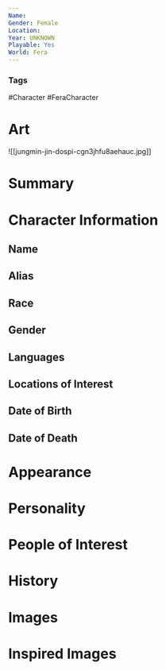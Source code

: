 ```yaml
---
Name: 
Gender: Female
Location: 
Year: UNKNOWN
Playable: Yes
World: Fera
---
```


### Tags
#Character #FeraCharacter 

# Art

![[jungmin-jin-dospi-cgn3jhfu8aehauc.jpg]]

# Summary


# Character Information

## Name

## Alias

## Race

## Gender

## Languages

## Locations of Interest

## Date of Birth

## Date of Death

# Appearance

# Personality

# People of Interest

# History

# Images

# Inspired Images
